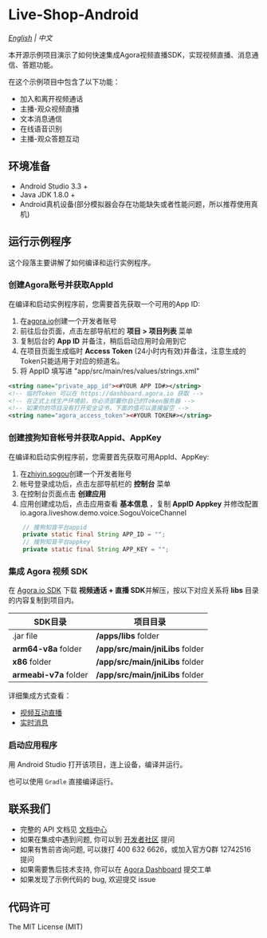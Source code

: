 # Live-Shop-Android

*[English](README.en.md) | 中文*

本开源示例项目演示了如何快速集成Agora视频直播SDK，实现视频直播、消息通信、答题功能。

在这个示例项目中包含了以下功能：

- 加入和离开视频通话
- 主播-观众视频直播
- 文本消息通信
- 在线语音识别
- 主播-观众答题互动

## 环境准备

- Android Studio 3.3 +
- Java JDK 1.8.0 +
- Android真机设备(部分模拟器会存在功能缺失或者性能问题，所以推荐使用真机)

## 运行示例程序

这个段落主要讲解了如何编译和运行实例程序。

### 创建Agora账号并获取AppId

在编译和启动实例程序前，您需要首先获取一个可用的App ID:
1. 在[agora.io](https://dashboard.agora.io/signin/)创建一个开发者账号
2. 前往后台页面，点击左部导航栏的 **项目 > 项目列表** 菜单
3. 复制后台的 **App ID** 并备注，稍后启动应用时会用到它
4. 在项目页面生成临时 **Access Token** (24小时内有效)并备注，注意生成的Token只能适用于对应的频道名。
5. 将 AppID 填写进 "app/src/main/res/values/strings.xml"
  ``` xml
  <string name="private_app_id"><#YOUR APP ID#></string>
  <!-- 临时Token 可以在 https://dashboard.agora.io 获取 -->
  <!-- 在正式上线生产环境前，你必须部署你自己的Token服务器 -->
  <!-- 如果你的项目没有打开安全证书，下面的值可以直接留空 -->
  <string name="agora_access_token"><#YOUR TOKEN#></string>
 ```

### 创建搜狗知音帐号并获取Appid、AppKey
在编译和启动实例程序前，您需要首先获取可用AppId、AppKey:
1. 在[zhiyin.sogou](https://zhiyin.sogou.com/login)创建一个开发者账号
2. 帐号登录成功后，点击左部导航栏的 **控制台** 菜单
3. 在控制台页面点击 **创建应用**
4. 应用创建成功后，点击应用查看 **基本信息** ，复制 **AppID** **Appkey** 并修改配置io.agora.liveshow.demo.voice.SogouVoiceChannel
``` java
    // 搜狗知音平台appid
    private static final String APP_ID = "";
    // 搜狗知音平台appkey
    private static final String APP_KEY = "";
```

### 集成 Agora 视频 SDK

在 [Agora.io SDK](https://www.agora.io/cn/download/) 下载 **视频通话 + 直播 SDK**并解压，按以下对应关系将 **libs** 目录的内容复制到项目内。
      
  SDK目录|项目目录
  ---|---
  .jar file|**/apps/libs** folder
  **arm64-v8a** folder|**/app/src/main/jniLibs** folder
  **x86** folder|**/app/src/main/jniLibs** folder
  **armeabi-v7a** folder|**/app/src/main/jniLibs** folder

详细集成方式查看：      
- [视频互动直播](https://docs.agora.io/cn/Interactive%20Broadcast/android_video?platform=Android)
- [实时消息](https://docs.agora.io/cn/Real-time-Messaging/RTM_Quickstarts_android?platform=Android)

### 启动应用程序

用 Android Studio 打开该项目，连上设备，编译并运行。

也可以使用 `Gradle` 直接编译运行。

## 联系我们

- 完整的 API 文档见 [文档中心](https://docs.agora.io/cn/)
- 如果在集成中遇到问题, 你可以到 [开发者社区](https://dev.agora.io/cn/) 提问
- 如果有售前咨询问题, 可以拨打 400 632 6626，或加入官方Q群 12742516 提问
- 如果需要售后技术支持, 你可以在 [Agora Dashboard](https://dashboard.agora.io) 提交工单
- 如果发现了示例代码的 bug, 欢迎提交 issue

## 代码许可

The MIT License (MIT)